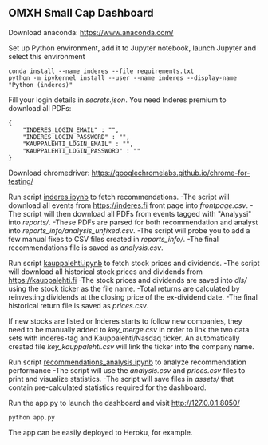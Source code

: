 ## OMXH Small Cap Dashboard

Download anaconda: https://www.anaconda.com/

Set up Python environment, add it to Jupyter notebook, launch Jupyter and select this environment
```
conda install --name inderes --file requirements.txt
python -m ipykernel install --user --name inderes --display-name "Python (inderes)"
```

Fill your login details in *secrets.json*. You need Inderes premium to download all PDFs:
```
{
    "INDERES_LOGIN_EMAIL" : "",
    "INDERES_LOGIN_PASSWORD" : "",
    "KAUPPALEHTI_LOGIN_EMAIL" : "",
    "KAUPPALEHTI_LOGIN_PASSWORD" : ""
}
```

Download chromedriver: https://googlechromelabs.github.io/chrome-for-testing/


Run script [inderes.ipynb](inderes.ipynb) to fetch recommendations. 
-The script will download all events from https://inderes.fi front page into *frontpage.csv*.
-The script will then download all PDFs from events tagged with "Analyysi" into *reports/*.
-These PDFs are parsed for both recommendation and analyst into *reports_info/analysis_unfixed.csv*.
-The script will probe you to add a few manual fixes to CSV files created in *reports_info/*.
-The final recommendations file is saved as *analysis.csv*.

Run script [kauppalehti.ipynb](kauppalehti.ipynb) to fetch stock prices and dividends. 
-The script will download all historical stock prices and dividends from https://kauppalehti.fi 
-The stock prices and dividends are saved into *dls/* using the stock ticker as the file name.
-Total returns are calculated by reinvesting dividends at the closing price of the ex-dividend date.
-The final historical return file is saved as *prices.csv*.

If new stocks are listed or Inderes starts to follow new companies, they need to be manually added to *key_merge.csv* in order to link the two data sets with inderes-tag and Kauppalehti/Nasdaq ticker. An automatically created file *key_kauppalehti.csv* will link the ticker into the company name.

Run script [recommendations_analysis.ipynb](recommendations_analysis.ipynb) to analyze recommendation performance
-The script will use the *analysis.csv* and *prices.csv* files to print and visualize statistics.
-The script will save files in *assets/* that contain pre-calculated statistics required for the dashboard.

Run the app.py to launch the dashboard and visit http://127.0.0.1:8050/ 
```
python app.py 
```
The app can be easily deployed to Heroku, for example.
